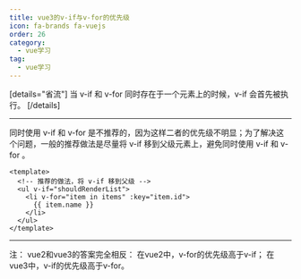 ```yaml
---
title: vue3的v-if与v-for的优先级
icon: fa-brands fa-vuejs
order: 26
category:
  - vue学习
tag:
  - vue学习
---
```





[details="省流"]
当 v-if 和 v-for 同时存在于一个元素上的时候，v-if 会首先被执行。
[/details]

------

同时使用 v-if 和 v-for 是不推荐的，因为这样二者的优先级不明显；为了解决这个问题，一般的推荐做法是尽量将 v-if 移到父级元素上，避免同时使用 v-if 和 v-for 。
```
<template>
  <!-- 推荐的做法，将 v-if 移到父级 -->
  <ul v-if="shouldRenderList">
    <li v-for="item in items" :key="item.id">
      {{ item.name }}
    </li>
  </ul>
</template>
```

------

注：
vue2和vue3的答案完全相反：
在vue2中，v-for的优先级高于v-if；
在vue3中，v-if的优先级高于v-for。